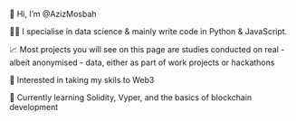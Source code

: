 👋 Hi, I’m @AzizMosbah

👨‍💻 I specialise in data science & mainly write code in Python & JavaScript. 

📈 Most projects you will see on this page are studies conducted on real - albeit anonymised - data, either as part of work projects or hackathons

👀 Interested in taking my skils to Web3

🌱 Currently learning Solidity, Vyper, and the basics of blockchain development

<!---
AzizMosbah/AzizMosbah is a ✨ special ✨ repository because its `README.md` (this file) appears on your GitHub profile.
You can click the Preview link to take a look at your changes.
--->
